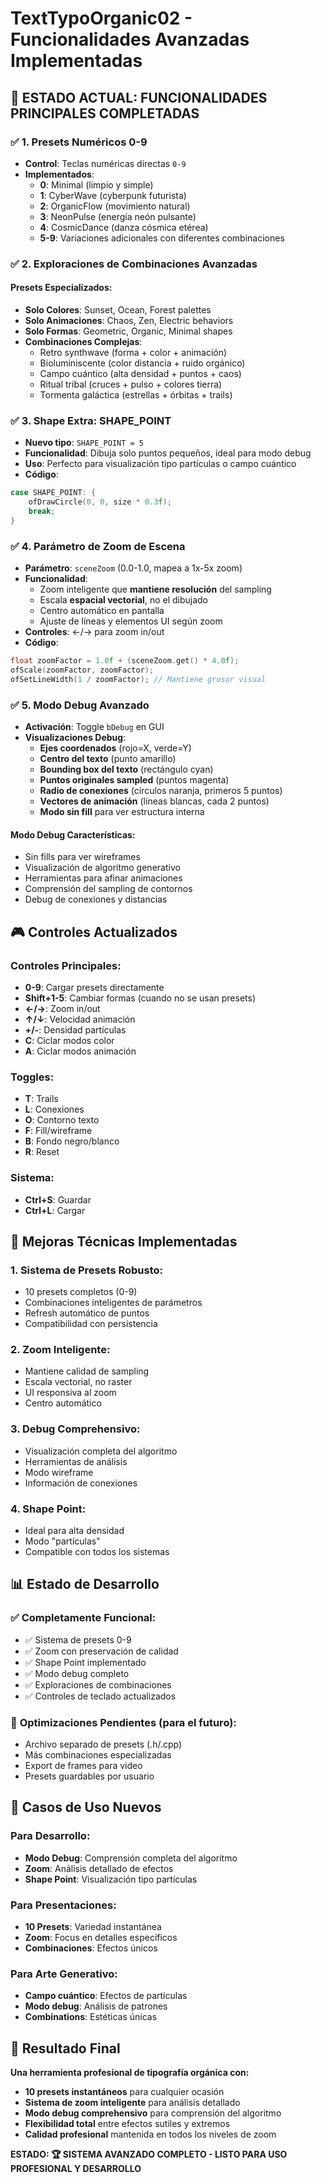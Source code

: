 # TextTypoOrganic02 - Funcionalidades Avanzadas Implementadas

## 🎯 **ESTADO ACTUAL: FUNCIONALIDADES PRINCIPALES COMPLETADAS**

### ✅ **1. Presets Numéricos 0-9**
- **Control**: Teclas numéricas directas `0-9`
- **Implementados**: 
  - **0**: Minimal (limpio y simple)
  - **1**: CyberWave (cyberpunk futurista)
  - **2**: OrganicFlow (movimiento natural)
  - **3**: NeonPulse (energía neón pulsante)
  - **4**: CosmicDance (danza cósmica etérea)
  - **5-9**: Variaciones adicionales con diferentes combinaciones

### ✅ **2. Exploraciones de Combinaciones Avanzadas**
#### **Presets Especializados**:
- **Solo Colores**: Sunset, Ocean, Forest palettes
- **Solo Animaciones**: Chaos, Zen, Electric behaviors
- **Solo Formas**: Geometric, Organic, Minimal shapes
- **Combinaciones Complejas**: 
  - Retro synthwave (forma + color + animación)
  - Bioluminiscente (color distancia + ruido orgánico)
  - Campo cuántico (alta densidad + puntos + caos)
  - Ritual tribal (cruces + pulso + colores tierra)
  - Tormenta galáctica (estrellas + órbitas + trails)

### ✅ **3. Shape Extra: SHAPE_POINT**
- **Nuevo tipo**: `SHAPE_POINT = 5`
- **Funcionalidad**: Dibuja solo puntos pequeños, ideal para modo debug
- **Uso**: Perfecto para visualización tipo partículas o campo cuántico
- **Código**: 
```cpp
case SHAPE_POINT: {
    ofDrawCircle(0, 0, size * 0.3f);
    break;
}
```

### ✅ **4. Parámetro de Zoom de Escena**
- **Parámetro**: `sceneZoom` (0.0-1.0, mapea a 1x-5x zoom)
- **Funcionalidad**: 
  - Zoom inteligente que **mantiene resolución** del sampling
  - Escala **espacial vectorial**, no el dibujado
  - Centro automático en pantalla
  - Ajuste de líneas y elementos UI según zoom
- **Controles**: ←/→ para zoom in/out
- **Código**:
```cpp
float zoomFactor = 1.0f + (sceneZoom.get() * 4.0f);
ofScale(zoomFactor, zoomFactor);
ofSetLineWidth(1 / zoomFactor); // Mantiene grosor visual
```

### ✅ **5. Modo Debug Avanzado**
- **Activación**: Toggle `bDebug` en GUI
- **Visualizaciones Debug**:
  - **Ejes coordenados** (rojo=X, verde=Y)
  - **Centro del texto** (punto amarillo)
  - **Bounding box del texto** (rectángulo cyan)
  - **Puntos originales sampled** (puntos magenta)
  - **Radio de conexiones** (círculos naranja, primeros 5 puntos)
  - **Vectores de animación** (líneas blancas, cada 2 puntos)
  - **Modo sin fill** para ver estructura interna

#### **Modo Debug Características**:
- Sin fills para ver wireframes
- Visualización de algoritmo generativo
- Herramientas para afinar animaciones
- Comprensión del sampling de contornos
- Debug de conexiones y distancias

## 🎮 **Controles Actualizados**

### **Controles Principales**:
- **0-9**: Cargar presets directamente
- **Shift+1-5**: Cambiar formas (cuando no se usan presets)
- **←/→**: Zoom in/out
- **↑/↓**: Velocidad animación
- **+/-**: Densidad partículas
- **C**: Ciclar modos color
- **A**: Ciclar modos animación

### **Toggles**:
- **T**: Trails
- **L**: Conexiones  
- **O**: Contorno texto
- **F**: Fill/wireframe
- **B**: Fondo negro/blanco
- **R**: Reset

### **Sistema**:
- **Ctrl+S**: Guardar
- **Ctrl+L**: Cargar

## 🔧 **Mejoras Técnicas Implementadas**

### **1. Sistema de Presets Robusto**:
- 10 presets completos (0-9)
- Combinaciones inteligentes de parámetros
- Refresh automático de puntos
- Compatibilidad con persistencia

### **2. Zoom Inteligente**:
- Mantiene calidad de sampling
- Escala vectorial, no raster
- UI responsiva al zoom
- Centro automático

### **3. Debug Comprehensivo**:
- Visualización completa del algoritmo
- Herramientas de análisis
- Modo wireframe
- Información de conexiones

### **4. Shape Point**:
- Ideal para alta densidad
- Modo "partículas"
- Compatible con todos los sistemas

## 📊 **Estado de Desarrollo**

### ✅ **Completamente Funcional**:
- ✅ Sistema de presets 0-9
- ✅ Zoom con preservación de calidad
- ✅ Shape Point implementado
- ✅ Modo debug completo
- ✅ Exploraciones de combinaciones
- ✅ Controles de teclado actualizados

### 🔄 **Optimizaciones Pendientes** (para el futuro):
- Archivo separado de presets (.h/.cpp)
- Más combinaciones especializadas
- Export de frames para video
- Presets guardables por usuario

## 🌟 **Casos de Uso Nuevos**

### **Para Desarrollo**:
- **Modo Debug**: Comprensión completa del algoritmo
- **Zoom**: Análisis detallado de efectos
- **Shape Point**: Visualización tipo partículas

### **Para Presentaciones**:
- **10 Presets**: Variedad instantánea
- **Zoom**: Focus en detalles específicos
- **Combinaciones**: Efectos únicos

### **Para Arte Generativo**:
- **Campo cuántico**: Efectos de partículas
- **Modo debug**: Análisis de patrones
- **Combinations**: Estéticas únicas

## 🎯 **Resultado Final**

**Una herramienta profesional de tipografía orgánica con:**
- **10 presets instantáneos** para cualquier ocasión
- **Sistema de zoom inteligente** para análisis detallado
- **Modo debug comprehensivo** para comprensión del algoritmo
- **Flexibilidad total** entre efectos sutiles y extremos
- **Calidad profesional** mantenida en todos los niveles de zoom

**ESTADO: 🏆 SISTEMA AVANZADO COMPLETO - LISTO PARA USO PROFESIONAL Y DESARROLLO**